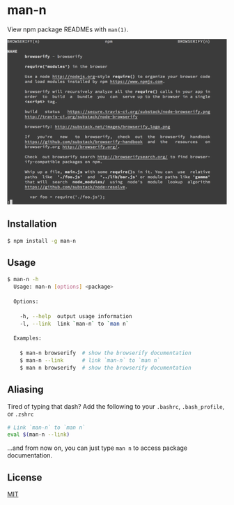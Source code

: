 # man-n
View npm package READMEs with `man(1)`.

![screenshot of man-n showing the browserify docs](screenshot.png)

## Installation
```sh
$ npm install -g man-n
```

## Usage
```sh
$ man-n -h
  Usage: man-n [options] <package>

  Options:

    -h, --help  output usage information
    -l, --link  link `man-n` to `man n`

  Examples:

    $ man-n browserify  # show the browserify documentation
    $ man-n --link      # link `man-n` to `man n`
    $ man n browserify  # show the browserify documentation
```

## Aliasing

Tired of typing that dash? Add the following to your `.bashrc`,
`.bash_profile`, or `.zshrc`

```sh
# Link `man-n` to `man n`
eval $(man-n --link)
```

...and from now on, you can just type `man n` to access package
documentation.

## License
[MIT](https://tldrlegal.com/license/mit-license)
